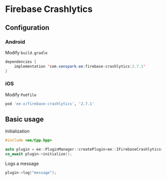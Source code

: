 # Firebase Crashlytics
## Configuration
### Android
Modify `build.gradle`
```java
dependencies {
    implementation 'com.senspark.ee:firebase-crashlytics:2.7.1'
}
```

### iOS
Modify `Podfile`
```ruby
pod 'ee-x/firebase-crashlytics', '2.7.1'
```

## Basic usage
Initialization
```cpp
#include <ee/Cpp.hpp>

auto plugin = ee::PluginManager::createPlugin<ee::IFirebaseCrashlytics>();
co_await plugin->initialize();
```

Logs a message
```cpp
plugin->log("message");
```